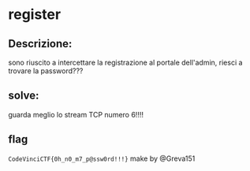 # register

## Descrizione:
sono riuscito a intercettare la registrazione al portale dell'admin, riesci a trovare la password???

## solve:
guarda meglio lo stream TCP numero 6!!!!

## flag 
`CodeVinciCTF{0h_n0_m7_p@ssw0rd!!!}`
make by @Greva151
